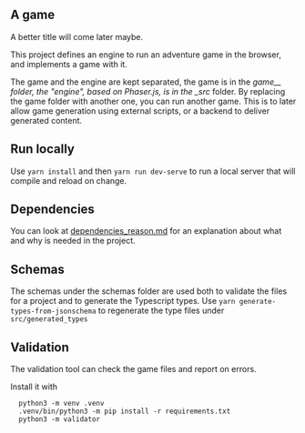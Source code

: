 ## A game

A better title will come later maybe.

This project defines an engine to run an adventure game in the browser, and implements a game with it.

The game and the engine are kept separated, the game is in the _game\_\_ folder, the "engine", based on Phaser.js, is in the \_src_ folder. By replacing the game folder with another one, you can run another game. This is to later allow game generation using external scripts, or a backend to deliver generated content.

## Run locally

Use `yarn install` and then `yarn run dev-serve` to run a local server that will compile and reload on change.

## Dependencies

You can look at [dependencies_reason.md](dependencies_reason.md) for an explanation about what and why is needed in the project.

## Schemas

The schemas under the schemas folder are used both to validate the files for a project and to generate the Typescript types.
Use `yarn generate-types-from-jsonschema` to regenerate the type files under `src/generated_types`

## Validation

The validation tool can check the game files and report on errors.

Install it with

```
  python3 -m venv .venv
  .venv/bin/python3 -m pip install -r requirements.txt
  python3 -m validator
```
